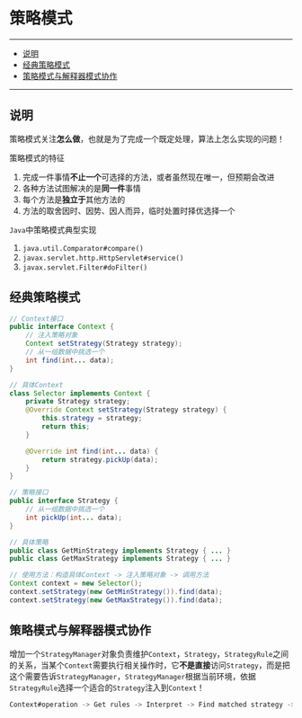 # 策略模式

---

- [说明](#说明)
- [经典策略模式](#经典策略模式)
- [策略模式与解释器模式协作](#策略模式与解释器模式协作)

---

## 说明

策略模式关注**怎么做**，也就是为了完成一个既定处理，算法上怎么实现的问题！

策略模式的特征
1. 完成一件事情**不止一个**可选择的方法，或者虽然现在唯一，但预期会改进
2. 各种方法试图解决的是**同一件**事情
3. 每个方法是**独立于**其他方法的
4. 方法的取舍因时、因势、因人而异，临时处置时择优选择一个

`Java`中策略模式典型实现
1. `java.util.Comparator#compare()`
2. `javax.servlet.http.HttpServlet#service()`
3. `javax.servlet.Filter#doFilter()`

## 经典策略模式

```Java
// Context接口
public interface Context {
	// 注入策略对象
	Context setStrategy(Strategy strategy);
	// 从一组数据中挑选一个
	int find(int... data);
}

// 具体Context
class Selector implements Context {
	private Strategy strategy;
	@Override Context setStrategy(Strategy strategy) {
		this.strategy = strategy;
		return this;
	}

	@Override int find(int... data) {
		return strategy.pickUp(data);
	}
}
```

```Java
// 策略接口
public interface Strategy {
	// 从一组数据中挑选一个
	int pickUp(int... data);
}

// 具体策略
public class GetMinStrategy implements Strategy { ... }
public class GetMaxStrategy implements Strategy { ... }
```

```Java
// 使用方法：构造具体Context -> 注入策略对象 -> 调用方法
Context context = new Selector();
context.setStrategy(new GetMinStrategy()).find(data);
context.setStrategy(new GetMaxStrategy()).find(data);
```

## 策略模式与解释器模式协作

增加一个`StrategyManager`对象负责维护`Context`，`Strategy`，`StrategyRule`之间的关系，当某个`Context`需要执行相关操作时，它**不是直接**访问`Strategy`，而是把这个需要告诉`StrategyManager`，`StrategyManager`根据当前环境，依据`StrategyRule`选择一个适合的`Strategy`注入到`Context`！

```Java
Context#operation -> Get rules -> Interpret -> Find matched strategy -> Context#setStrategy -> ...
```